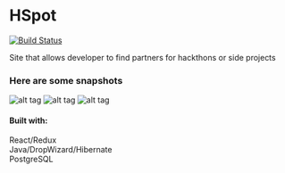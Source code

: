 # HSpot
[![Build Status](https://travis-ci.org/yuanxue68/HSpot.svg?branch=master)](https://travis-ci.org/yuanxue68/HSpot)

Site that allows developer to find partners for hackthons or side projects

### Here are some snapshots
![alt tag](http://i.imgur.com/kZx43En.png)
![alt tag](http://i.imgur.com/E8s8vF4.png)
![alt tag](http://i.imgur.com/0bp0f0U.png)



#### Built with:
React/Redux  
Java/DropWizard/Hibernate  
PostgreSQL  


